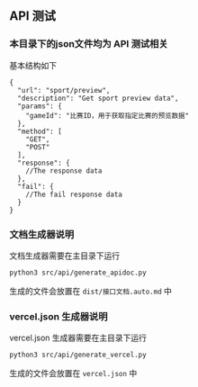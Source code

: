 ## API 测试
### 本目录下的json文件均为 API 测试相关
基本结构如下
```json5
{
  "url": "sport/preview",
  "description": "Get sport preview data",
  "params": {
    "gameId": "比赛ID，用于获取指定比赛的预览数据"
  },
  "method": [
    "GET",
    "POST"
  ],
  "response": {
    //The response data
  },
  "fail": {
    //The fail response data
  }
}
```
### 文档生成器说明
文档生成器需要在主目录下运行
```bash
python3 src/api/generate_apidoc.py
```

生成的文件会放置在 `dist/接口文档.auto.md` 中

### vercel.json 生成器说明
vercel.json 生成器需要在主目录下运行
```bash
python3 src/api/generate_vercel.py
```

生成的文件会放置在 `vercel.json` 中